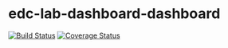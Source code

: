 # edc-lab-dashboard-dashboard

[![Build Status](https://travis-ci.org/clinicedc/edc-lab-dashboard.svg?branch=develop)](https://travis-ci.org/clinicedc/edc-lab-dashboard) [![Coverage Status](https://coveralls.io/repos/github/clinicedc/edc-lab-dashboard/badge.svg?branch=develop)](https://coveralls.io/github/clinicedc/edc-lab-dashboard?branch=develop)


